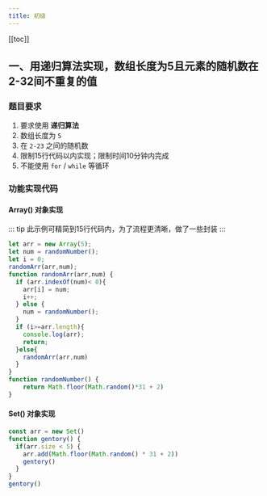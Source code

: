 ```yaml
---
title: 初级
---
```

[[toc]]
## 一、用递归算法实现，数组长度为5且元素的随机数在2-32间不重复的值

### 题目要求

1. 要求使用 **递归算法**
2. 数组长度为 `5`
3. 在 `2-23` 之间的随机数
4. 限制15行代码以内实现；限制时间10分钟内完成
5. 不能使用 `for` / `while` 等循环

### 功能实现代码

#### Array() 对象实现

::: tip
此示例可精简到15行代码内，为了流程更清晰，做了一些封装
:::

```javascript
let arr = new Array(5);
let num = randomNumber();
let i = 0;
randomArr(arr,num);
function randomArr(arr,num) {
  if (arr.indexOf(num)< 0){
    arr[i] = num;
    i++;
  } else {
    num = randomNumber();
  }
  if (i>=arr.length){
    console.log(arr);
    return;
  }else{
    randomArr(arr,num)
  }
}
function randomNumber() {
    return Math.floor(Math.random()*31 + 2)
}
```

#### Set() 对象实现

``` javascript
const arr = new Set()
function gentory() {
  if(arr.size < 5) {
    arr.add(Math.floor(Math.random() * 31 + 2))
    gentory()
  }
}
gentory()
```

